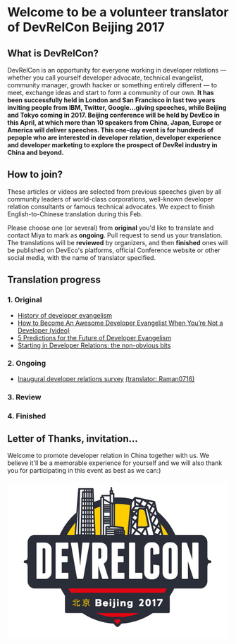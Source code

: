 # Welcome to be a volunteer translator of DevRelCon Beijing 2017 #

## What is DevRelCon?

DevRelCon is an opportunity for everyone working in developer relations — whether you call yourself developer advocate, technical evangelist, community manager, growth hacker or something entirely different — to meet, exchange ideas and start to form a community of our own. **It has been successfully held in London and San Francisco in last two years inviting people from IBM, Twitter, Google...giving speeches, while Beijing and Tokyo coming in 2017. Beijing conference will be held by DevEco in this April, at which more than 10 speakers from China, Japan, Europe or America will deliver speeches. This one-day event is for hundreds of pepople who are interested in developer relation, developer experience and developer marketing to explore the prospect of DevRel industry in China and beyond.**

## How to join?

These articles or videos are selected from previous speeches given by all community leaders of world-class corporations, well-known developer relation consultants or famous technical advocates. We expect to finish English-to-Chinese translation during this Feb.

Please choose one (or several) from **original** you'd like to translate and contact Miya to mark as **ongoing**. Pull request to send us your translation. The translations will be **reviewed** by organizers, and then **finished** ones will be published on DevEco's platforms, official Conference website or other social media, with the name of translator specified.

## Translation progress

### 1. Original

* [History of developer evangelism](https://devrel.net/industry/history-developer-evangelism-josh-marinacci)
* [How to Become An Awesome Developer Evangelist When You’re Not a Developer (video)](http://cmxhub.com/developer-evangelism-non-developer/)
* [5 Predictions for the Future of Developer Evangelism](http://cmxhub.com/developer-evangelism-community-predictions-for-the-future/)
* [Starting in Developer Relations: the non-obvious bits](https://devrel.net/craft/starting-in-developer-relations-the-non-obvious-bits)

### 2. Ongoing
* [Inaugural developer relations survey](https://devrel.net/industry/inaugural-developer-relations-survey/) [(translator: Raman0716)](https://github.com/Raman0716)

### 3. Review

### 4. Finished

## Letter of Thanks, invitation...

Welcome to promote developer relation in China together with us. We believe it'll be a memorable experience for yourself and we will also thank you for participating in this event as best as we can:)

<img style="margin:5px auto" src="logo.jpg"/>
